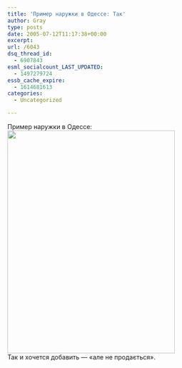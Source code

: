 ```yaml
---
title: 'Пример наружки в Одессе: Так'
author: Gray
type: posts
date: 2005-07-12T11:17:38+00:00
excerpt:
url: /6043
dsq_thread_id:
  - 6907843
esml_socialcount_LAST_UPDATED:
  - 1497279724
essb_cache_expire:
  - 1614681613
categories:
  - Uncategorized

---
```








Пример наружки в Одессе:  
<img src="https://i1.wp.com/images9.fotki.com/v189/photos/5/520379/2153934/004786-vi.jpg?resize=375%2C500" title="" width="375" height="500" border="0" data-recalc-dims="1" />  
Так и хочется добавить &#8212; &#171;але не продається&#187;.